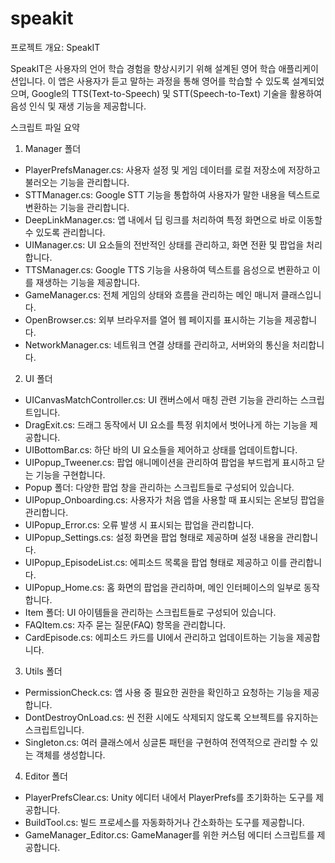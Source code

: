 # speakit


프로젝트 개요: SpeakIT

SpeakIT은 사용자의 언어 학습 경험을 향상시키기 위해 설계된 영어 학습 애플리케이션입니다. 
이 앱은 사용자가 듣고 말하는 과정을 통해 영어를 학습할 수 있도록 설계되었으며, Google의 TTS(Text-to-Speech) 및 STT(Speech-to-Text) 기술을 활용하여 음성 인식 및 재생 기능을 제공합니다. 

스크립트 파일 요약

1. Manager 폴더
 - PlayerPrefsManager.cs: 사용자 설정 및 게임 데이터를 로컬 저장소에 저장하고 불러오는 기능을 관리합니다.
 - STTManager.cs: Google STT 기능을 통합하여 사용자가 말한 내용을 텍스트로 변환하는 기능을 관리합니다.
 - DeepLinkManager.cs: 앱 내에서 딥 링크를 처리하여 특정 화면으로 바로 이동할 수 있도록 관리합니다.
 - UIManager.cs: UI 요소들의 전반적인 상태를 관리하고, 화면 전환 및 팝업을 처리합니다.
 - TTSManager.cs: Google TTS 기능을 사용하여 텍스트를 음성으로 변환하고 이를 재생하는 기능을 제공합니다.
 - GameManager.cs: 전체 게임의 상태와 흐름을 관리하는 메인 매니저 클래스입니다.
 - OpenBrowser.cs: 외부 브라우저를 열어 웹 페이지를 표시하는 기능을 제공합니다.
 - NetworkManager.cs: 네트워크 연결 상태를 관리하고, 서버와의 통신을 처리합니다.

2. UI 폴더
 - UICanvasMatchController.cs: UI 캔버스에서 매칭 관련 기능을 관리하는 스크립트입니다.
 - DragExit.cs: 드래그 동작에서 UI 요소를 특정 위치에서 벗어나게 하는 기능을 제공합니다.
 - UIBottomBar.cs: 하단 바의 UI 요소들을 제어하고 상태를 업데이트합니다.
 - UIPopup_Tweener.cs: 팝업 애니메이션을 관리하여 팝업을 부드럽게 표시하고 닫는 기능을 구현합니다.
 - Popup 폴더: 다양한 팝업 창을 관리하는 스크립트들로 구성되어 있습니다.
 - UIPopup_Onboarding.cs: 사용자가 처음 앱을 사용할 때 표시되는 온보딩 팝업을 관리합니다.
 - UIPopup_Error.cs: 오류 발생 시 표시되는 팝업을 관리합니다.
 - UIPopup_Settings.cs: 설정 화면을 팝업 형태로 제공하며 설정 내용을 관리합니다.
 - UIPopup_EpisodeList.cs: 에피소드 목록을 팝업 형태로 제공하고 이를 관리합니다.
 - UIPopup_Home.cs: 홈 화면의 팝업을 관리하며, 메인 인터페이스의 일부로 동작합니다.
 - Item 폴더: UI 아이템들을 관리하는 스크립트들로 구성되어 있습니다.
 - FAQItem.cs: 자주 묻는 질문(FAQ) 항목을 관리합니다.
 - CardEpisode.cs: 에피소드 카드를 UI에서 관리하고 업데이트하는 기능을 제공합니다.

3. Utils 폴더
 - PermissionCheck.cs: 앱 사용 중 필요한 권한을 확인하고 요청하는 기능을 제공합니다.
 - DontDestroyOnLoad.cs: 씬 전환 시에도 삭제되지 않도록 오브젝트를 유지하는 스크립트입니다.
 - Singleton.cs: 여러 클래스에서 싱글톤 패턴을 구현하여 전역적으로 관리할 수 있는 객체를 생성합니다.

4. Editor 폴더
 - PlayerPrefsClear.cs: Unity 에디터 내에서 PlayerPrefs를 초기화하는 도구를 제공합니다.
 - BuildTool.cs: 빌드 프로세스를 자동화하거나 간소화하는 도구를 제공합니다.
 - GameManager_Editor.cs: GameManager를 위한 커스텀 에디터 스크립트를 제공합니다.
